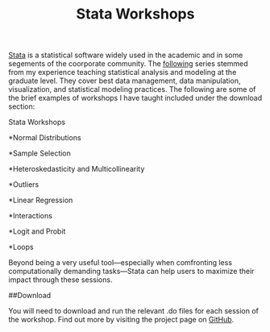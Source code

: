 ﻿---
layout: post
title: Stata Workshops
---

[Stata](http://www.stata.com/) is a statistical software widely used in the academic and in some segements of the coorporate community. 
The [following](https://github.com/moralesn/stata_workshopsblob/master/README.md) series stemmed from my experience teaching statistical analysis 
and modeling at the graduate level. They cover best data management, data manipulation, visualization, and statistical modeling practices. 
The following are some of the brief examples of workshops I have taught included under the download section:

Stata Workshops 

*Normal Distributions

*Sample Selection

*Heteroskedasticity and Multicollinearity 

*Outliers

*Linear Regression

*Interactions

*Logit and Probit

*Loops

Beyond being a very useful tool—especially when comfronting less computationally demanding tasks—Stata can help users to maximize
their impact through these sessions. 

##Download

You will need to download and run the relevant .do files for each session of the workshop. Find out more
by visiting the project page on [GitHub](https://github.com/moralesn/stata_workshops).
